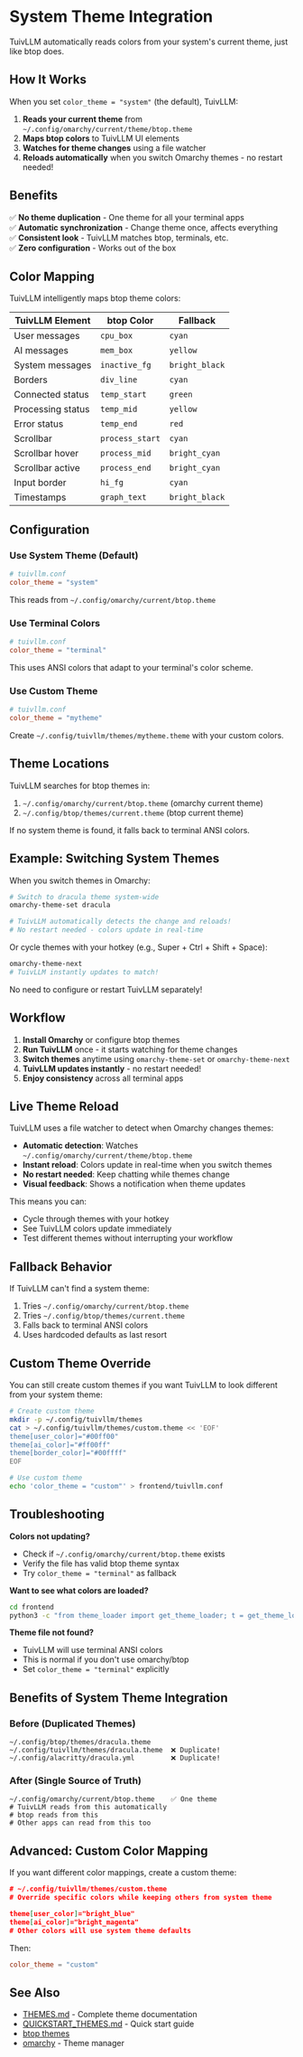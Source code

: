 # System Theme Integration

TuivLLM automatically reads colors from your system's current theme, just like btop does.

## How It Works

When you set `color_theme = "system"` (the default), TuivLLM:

1. **Reads your current theme** from `~/.config/omarchy/current/theme/btop.theme`
2. **Maps btop colors** to TuivLLM UI elements
3. **Watches for theme changes** using a file watcher
4. **Reloads automatically** when you switch Omarchy themes - no restart needed!

## Benefits

✅ **No theme duplication** - One theme for all your terminal apps  
✅ **Automatic synchronization** - Change theme once, affects everything  
✅ **Consistent look** - TuivLLM matches btop, terminals, etc.  
✅ **Zero configuration** - Works out of the box  

## Color Mapping

TuivLLM intelligently maps btop theme colors:

| TuivLLM Element | btop Color | Fallback |
|-----------------|------------|----------|
| User messages | `cpu_box` | `cyan` |
| AI messages | `mem_box` | `yellow` |
| System messages | `inactive_fg` | `bright_black` |
| Borders | `div_line` | `cyan` |
| Connected status | `temp_start` | `green` |
| Processing status | `temp_mid` | `yellow` |
| Error status | `temp_end` | `red` |
| Scrollbar | `process_start` | `cyan` |
| Scrollbar hover | `process_mid` | `bright_cyan` |
| Scrollbar active | `process_end` | `bright_cyan` |
| Input border | `hi_fg` | `cyan` |
| Timestamps | `graph_text` | `bright_black` |

## Configuration

### Use System Theme (Default)

```conf
# tuivllm.conf
color_theme = "system"
```

This reads from `~/.config/omarchy/current/btop.theme`

### Use Terminal Colors

```conf
# tuivllm.conf
color_theme = "terminal"
```

This uses ANSI colors that adapt to your terminal's color scheme.

### Use Custom Theme

```conf
# tuivllm.conf
color_theme = "mytheme"
```

Create `~/.config/tuivllm/themes/mytheme.theme` with your custom colors.

## Theme Locations

TuivLLM searches for btop themes in:

1. `~/.config/omarchy/current/btop.theme` (omarchy current theme)
2. `~/.config/btop/themes/current.theme` (btop current theme)

If no system theme is found, it falls back to terminal ANSI colors.

## Example: Switching System Themes

When you switch themes in Omarchy:

```bash
# Switch to dracula theme system-wide
omarchy-theme-set dracula

# TuivLLM automatically detects the change and reloads!
# No restart needed - colors update in real-time
```

Or cycle themes with your hotkey (e.g., Super + Ctrl + Shift + Space):
```bash
omarchy-theme-next
# TuivLLM instantly updates to match!
```

No need to configure or restart TuivLLM separately!

## Workflow

1. **Install Omarchy** or configure btop themes
2. **Run TuivLLM** once - it starts watching for theme changes
3. **Switch themes** anytime using `omarchy-theme-set` or `omarchy-theme-next`
4. **TuivLLM updates instantly** - no restart needed!
5. **Enjoy consistency** across all terminal apps

## Live Theme Reload

TuivLLM uses a file watcher to detect when Omarchy changes themes:

- **Automatic detection**: Watches `~/.config/omarchy/current/theme/btop.theme`
- **Instant reload**: Colors update in real-time when you switch themes
- **No restart needed**: Keep chatting while themes change
- **Visual feedback**: Shows a notification when theme updates

This means you can:
- Cycle through themes with your hotkey
- See TuivLLM colors update immediately
- Test different themes without interrupting your workflow

## Fallback Behavior

If TuivLLM can't find a system theme:

1. Tries `~/.config/omarchy/current/btop.theme`
2. Tries `~/.config/btop/themes/current.theme`
3. Falls back to terminal ANSI colors
4. Uses hardcoded defaults as last resort

## Custom Theme Override

You can still create custom themes if you want TuivLLM to look different from your system theme:

```bash
# Create custom theme
mkdir -p ~/.config/tuivllm/themes
cat > ~/.config/tuivllm/themes/custom.theme << 'EOF'
theme[user_color]="#00ff00"
theme[ai_color]="#ff00ff"
theme[border_color]="#00ffff"
EOF

# Use custom theme
echo 'color_theme = "custom"' > frontend/tuivllm.conf
```

## Troubleshooting

**Colors not updating?**
- Check if `~/.config/omarchy/current/btop.theme` exists
- Verify the file has valid btop theme syntax
- Try `color_theme = "terminal"` as fallback

**Want to see what colors are loaded?**
```bash
cd frontend
python3 -c "from theme_loader import get_theme_loader; t = get_theme_loader(); print(t.theme)"
```

**Theme file not found?**
- TuivLLM will use terminal ANSI colors
- This is normal if you don't use omarchy/btop
- Set `color_theme = "terminal"` explicitly

## Benefits of System Theme Integration

### Before (Duplicated Themes)
```
~/.config/btop/themes/dracula.theme
~/.config/tuivllm/themes/dracula.theme  ❌ Duplicate!
~/.config/alacritty/dracula.yml         ❌ Duplicate!
```

### After (Single Source of Truth)
```
~/.config/omarchy/current/btop.theme    ✅ One theme
# TuivLLM reads from this automatically
# btop reads from this
# Other apps can read from this too
```

## Advanced: Custom Color Mapping

If you want different color mappings, create a custom theme:

```theme
# ~/.config/tuivllm/themes/custom.theme
# Override specific colors while keeping others from system theme

theme[user_color]="bright_blue"
theme[ai_color]="bright_magenta"
# Other colors will use system theme defaults
```

Then:
```conf
color_theme = "custom"
```

## See Also

- [THEMES.md](THEMES.md) - Complete theme documentation
- [QUICKSTART_THEMES.md](QUICKSTART_THEMES.md) - Quick start guide
- [btop themes](https://github.com/aristocratos/btop#themes)
- [omarchy](https://github.com/omarchy) - Theme manager
